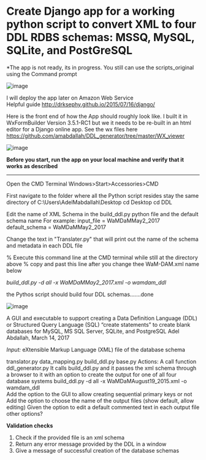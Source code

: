 # Create Django app for a working python script to convert XML to four DDL RDBS schemas: MSSQ, MySQL, SQLite, and PostGreSQL

*The app is not ready, its in progress. You still can use the scripts_original using the Command prompt

![image](https://github.com/amabdallah/DDL_generator/blob/master/DDL_Generator.jpg)

I will deploy the app later on Amazon Web Service  
Helpful guide 
http://drksephy.github.io/2015/07/16/django/

Here is the front end of how the App should roughly look like. I built it in WxFormBuilder Version 3.5.1-RC1 but we it needs to be re-built in an html editor for a Django online app. See the wx files here
https://github.com/amabdallah/DDL_generator/tree/master/WX_viewer


![image](https://cloud.githubusercontent.com/assets/3268971/25775886/0a59f992-326d-11e7-8123-71682f0fce09.png)


**Before you start, run the app on your local machine and verify that it works as described**


------------------ 

Open the CMD Terminal 
Windows>Start>Accessories>CMD

First navigate to the folder where all the Python script resides 
stay the same directory of 
C:\Users\AdelMabdallah\Desktop
cd Desktop
cd DDL

Edit the name of XML Schema in the build_ddl.py python file and the default schema name 
For example:
input_file = WaMDaMMay2_2017
default_schema = WaMDaMMay2_2017

Change the text in "Translater.py" that will print out the name of the schema and metadata in each DDL file 

% Execute this command line at the CMD terminal while still at the directory above
% copy and past this line after you change thee WaM-DAM.xml name below 




*build_ddl.py -d all -x WaMDaMMay2_2017.xml -o wamdam_ddl*



the Pythos script should build four DDL schemas.......done 

![image](https://github.com/amabdallah/DDL_generator/blob/master/SnapshotOfResult_DDL_cmd.JPG)





A GUI and executable to support creating a Data Definition Language (DDL) or Structured Query Language (SQL) “create statements” to create blank databases for MySQL, MS SQL Server, SQLite, and PostgreSQL
Adel Abdallah, March 14, 2017

*Input:*
eXtensible Markup Language  (XML) file of the database schema 

translator.py
data_mapping.py
build_ddl.py
base.py
Actions:
A call function ddl_generator.py
It calls build_ddl.py and it passes the xml schema through a browser to it with an option to create the output for one of all four database systems
build_ddl.py -d all -x WaMDaMAugust19_2015.xml -o wamdam_ddl   
Add the option to the GUI to allow creating sequential primary keys or not 
Add the option to choose the name of the output files (show default, allow editing)
Given the option to edit a default commented text in each output file
other options?

**Validation checks** 
1.	Check if the provided file is an xml schema
2.	Return any error message provided by the DDL in a window  
3.	Give a message of successful creation of the database schemas 
